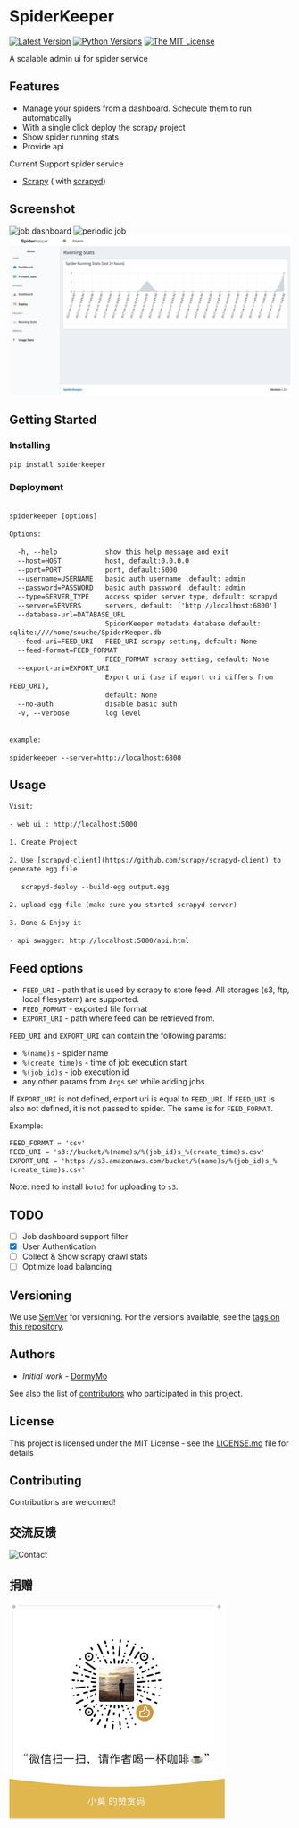 # SpiderKeeper

[![Latest Version](http://img.shields.io/pypi/v/SpiderKeeper.svg)](https://pypi.python.org/pypi/SpiderKeeper)
[![Python Versions](http://img.shields.io/pypi/pyversions/SpiderKeeper.svg)](https://pypi.python.org/pypi/SpiderKeeper)
[![The MIT License](http://img.shields.io/badge/license-MIT-blue.svg)](https://github.com/DormyMo/SpiderKeeper/blob/master/LICENSE)
   
A scalable admin ui for spider service 

## Features

- Manage your spiders from a dashboard. Schedule them to run automatically
- With a single click deploy the scrapy project
- Show spider running stats
- Provide api


Current Support spider service
- [Scrapy](https://github.com/scrapy/scrapy) ( with [scrapyd](https://github.com/scrapy/scrapyd))

## Screenshot
![job dashboard](https://raw.githubusercontent.com/DormyMo/SpiderKeeper/master/screenshot/screenshot_1.png)
![periodic job](https://raw.githubusercontent.com/DormyMo/SpiderKeeper/master/screenshot/screenshot_2.png)
![running stats](https://raw.githubusercontent.com/DormyMo/SpiderKeeper/master/screenshot/screenshot_3.png)

## Getting Started


### Installing


```
pip install spiderkeeper
```

### Deployment

``` 

spiderkeeper [options]

Options:

  -h, --help            show this help message and exit
  --host=HOST           host, default:0.0.0.0
  --port=PORT           port, default:5000
  --username=USERNAME   basic auth username ,default: admin
  --password=PASSWORD   basic auth password ,default: admin
  --type=SERVER_TYPE    access spider server type, default: scrapyd
  --server=SERVERS      servers, default: ['http://localhost:6800']
  --database-url=DATABASE_URL
                        SpiderKeeper metadata database default: sqlite:////home/souche/SpiderKeeper.db
  --feed-uri=FEED_URI   FEED_URI scrapy setting, default: None
  --feed-format=FEED_FORMAT
                        FEED_FORMAT scrapy setting, default: None
  --export-uri=EXPORT_URI
                        Export uri (use if export uri differs from FEED_URI),
                        default: None
  --no-auth             disable basic auth
  -v, --verbose         log level
  

example:

spiderkeeper --server=http://localhost:6800

```

## Usage

```
Visit: 

- web ui : http://localhost:5000

1. Create Project

2. Use [scrapyd-client](https://github.com/scrapy/scrapyd-client) to generate egg file 

   scrapyd-deploy --build-egg output.egg

2. upload egg file (make sure you started scrapyd server)

3. Done & Enjoy it

- api swagger: http://localhost:5000/api.html

```

## Feed options

- `FEED_URI` - path that is used by scrapy to store feed.
All storages (s3, ftp, local filesystem) are supported.
- `FEED_FORMAT` - exported file format
- `EXPORT_URI` - path where feed can be retrieved from.

`FEED_URI` and `EXPORT_URI` can contain the following params:
- `%(name)s` - spider name
- `%(create_time)s` - time of job execution start
- `%(job_id)s` - job execution id
- any other params from `Args` set while adding jobs.

If `EXPORT_URI` is not defined, export uri is equal to `FEED_URI`.
If `FEED_URI` is also not defined, it is not passed to spider. 
The same is for `FEED_FORMAT`.

Example:
```
FEED_FORMAT = 'csv'
FEED_URI = 's3://bucket/%(name)s/%(job_id)s_%(create_time)s.csv'
EXPORT_URI = 'https://s3.amazonaws.com/bucket/%(name)s/%(job_id)s_%(create_time)s.csv'
```
Note: need to install `boto3` for uploading to `s3`.

## TODO
- [ ] Job dashboard support filter
- [x] User Authentication
- [ ] Collect & Show scrapy crawl stats
- [ ] Optimize load balancing

## Versioning

We use [SemVer](http://semver.org/) for versioning. For the versions available, see the [tags on this repository](https://github.com/DormyMo/SpiderKeeper/tags). 

## Authors

- *Initial work* - [DormyMo](https://github.com/DormyMo)

See also the list of [contributors](https://github.com/DormyMo/SpiderKeeper/contributors) who participated in this project.

## License

This project is licensed under the MIT License - see the [LICENSE.md](LICENSE.md) file for details

## Contributing

Contributions are welcomed!

## 交流反馈
![Contact](https://raw.githubusercontent.com/DormyMo/SpiderKeeper/master/screenshot/qqgroup_qrcode.png)

## 捐赠
![Contact](https://raw.githubusercontent.com/DormyMo/SpiderKeeper/master/screenshot/donate_wechat.png)
